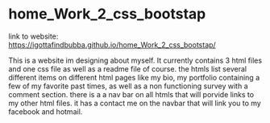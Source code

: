 # home_Work_2_css_bootstap

link to website:   https://igottafindbubba.github.io/home_Work_2_css_bootstap/ 

This is a website im designing about myself. It currently contains 3 html files and one css file as well as a readme file of course. 
the htmls list several different items on different html pages like my bio, my portfolio containing a few of my favorite past times, as well as a non functioning survey with a comment section. there is a a nav bar on all htmls that will porvide links to my other html files. it has a contact me on the navbar that will link you to my facebook and hotmail. 

